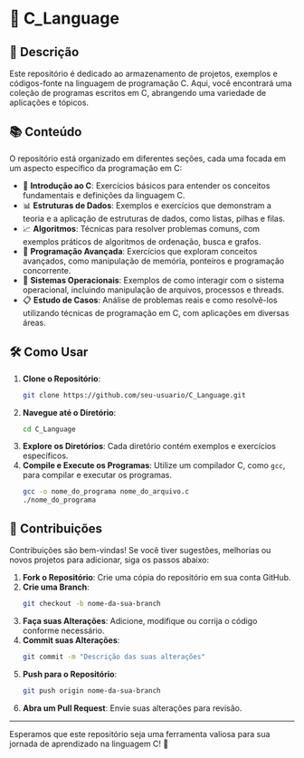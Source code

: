 # 📁 C_Language

## 📜 Descrição
Este repositório é dedicado ao armazenamento de projetos, exemplos e códigos-fonte na linguagem de programação C. Aqui, você encontrará uma coleção de programas escritos em C, abrangendo uma variedade de aplicações e tópicos.

## 📚 Conteúdo
O repositório está organizado em diferentes seções, cada uma focada em um aspecto específico da programação em C:
  - 🌟 **Introdução ao C**: Exercícios básicos para entender os conceitos fundamentais e definições da linguagem C.
  - 📊 **Estruturas de Dados**: Exemplos e exercícios que demonstram a teoria e a aplicação de estruturas de dados, como listas, pilhas e filas.
  - 📈 **Algoritmos**: Técnicas para resolver problemas comuns, com exemplos práticos de algoritmos de ordenação, busca e grafos.
  - 🧠 **Programação Avançada**: Exercícios que exploram conceitos avançados, como manipulação de memória, ponteiros e programação concorrente.
  - 🔄 **Sistemas Operacionais**: Exemplos de como interagir com o sistema operacional, incluindo manipulação de arquivos, processos e threads.
  - 📋 **Estudo de Casos**: Análise de problemas reais e como resolvê-los utilizando técnicas de programação em C, com aplicações em diversas áreas.

## 🛠️ Como Usar
1. **Clone o Repositório**:
   ```bash
   git clone https://github.com/seu-usuario/C_Language.git
   ```
2. **Navegue até o Diretório**:
   ```bash
   cd C_Language
   ```
3. **Explore os Diretórios**: Cada diretório contém exemplos e exercícios específicos.
4. **Compile e Execute os Programas**: Utilize um compilador C, como `gcc`, para compilar e executar os programas.
   ```bash
   gcc -o nome_do_programa nome_do_arquivo.c
   ./nome_do_programa
   ```

## 🤝 Contribuições
Contribuições são bem-vindas! Se você tiver sugestões, melhorias ou novos projetos para adicionar, siga os passos abaixo:

1. **Fork o Repositório**: Crie uma cópia do repositório em sua conta GitHub.
2. **Crie uma Branch**:
   ```bash
   git checkout -b nome-da-sua-branch
   ```
3. **Faça suas Alterações**: Adicione, modifique ou corrija o código conforme necessário.
4. **Commit suas Alterações**:
   ```bash
   git commit -m "Descrição das suas alterações"
   ```
5. **Push para o Repositório**:
   ```bash
   git push origin nome-da-sua-branch
   ```
6. **Abra um Pull Request**: Envie suas alterações para revisão.

---

Esperamos que este repositório seja uma ferramenta valiosa para sua jornada de aprendizado na linguagem C! 🚀
